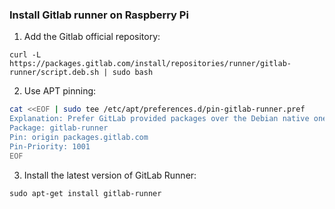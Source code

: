 ### Install Gitlab runner on Raspberry Pi
1.  Add the Gitlab official repository:

`curl -L https://packages.gitlab.com/install/repositories/runner/gitlab-runner/script.deb.sh | sudo bash`

2. Use APT pinning:

 ```bash
 cat <<EOF | sudo tee /etc/apt/preferences.d/pin-gitlab-runner.pref
 Explanation: Prefer GitLab provided packages over the Debian native ones
 Package: gitlab-runner
 Pin: origin packages.gitlab.com
 Pin-Priority: 1001
 EOF
 ```

3. Install the latest version of GitLab Runner:

`sudo apt-get install gitlab-runner`
